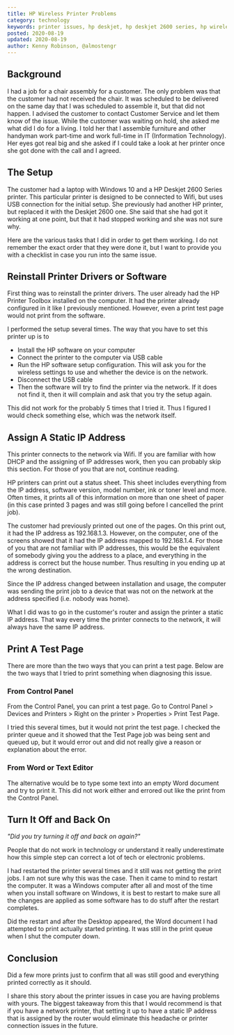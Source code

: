 ```yaml
---
title: HP Wireless Printer Problems
category: technology
keywords: printer issues, hp deskjet, hp deskjet 2600 series, hp wireless problems
posted: 2020-08-19
updated: 2020-08-19
author: Kenny Robinson, @almostengr
---
```


## Background

I had a job for a chair assembly for a customer. The only problem was that the customer had not
received the chair. It was scheduled to be delivered on the same day that I was scheduled to assemble
it, but that did not happen. I advised the customer to contact Customer Service and let them know of the
issue. While the customer was waiting on hold, she asked me what did I do for a living. I told her that
I assemble furniture and other handyman work part-time and work full-time in
IT (Information Technology). Her eyes got real big and she asked if I could take a look at her printer
once she got done with the call and I agreed.

## The Setup

The customer had a laptop with Windows 10 and a HP Deskjet 2600 Series printer. This particular printer is 
designed to be connected to Wifi, but uses USB connection for the initial setup. 
She previously had another HP printer, but replaced it with
the Deskjet 2600 one. She said that she had got it working at one point, but that it had stopped working 
and she was not sure why. 

Here are the various tasks that I did in order to get them working. I do not remember the exact order 
that they were done it, but I want to provide you with a checklist in case you run into the same issue.

## Reinstall Printer Drivers or Software

First thing was to reinstall the printer drivers. The user already had the HP Printer Toolbox installed on 
the computer. It had the printer already configured in it like I previously mentioned. However, even a print
test page would not print from the software.

I performed the setup several times. The way that you have to set this printer up is to

* Install the HP software on your computer
* Connect the printer to the computer via USB cable
* Run the HP software setup configuration. This will ask you for the wireless settings to use and whether
the device is on the network.
* Disconnect the USB cable
* Then the software will try to find the printer via the network. If it does not find it, then it will 
complain and ask that you try the setup again.

This did not work for the probably 5 times that I tried it. Thus I figured I would check something else, 
which was the network itself. 

## Assign A Static IP Address

This printer connects to the network via Wifi. If you are familiar with how DHCP and the assigning of IP 
addresses work, then you can probably skip this section. For those of you that are not, continue reading. 

HP printers can print out a status sheet. This sheet includes everything from the IP address, software
version, model number, ink or toner level and more. Often times, it prints all of this information on more 
than one sheet of paper (in this case printed 3 pages and was still going before I cancelled the print job).

The customer had previously printed out one of the pages. On this print out, it had the IP address as 
192.168.1.3. However, on the computer, one of the screens showed that it had the IP address mapped to 
192.168.1.4. For those of you that are not familiar with IP addresses, this would be the equivalent of 
somebody giving you the address to a place, and everything in the address is correct but the house number.
Thus resulting in you ending up at the wrong destination.

Since the IP address changed between installation and usage, the computer was sending the print job to a 
device that was not on the network at the address specified (i.e. nobody was home).

What I did was to go in the customer's router and assign the printer a static IP address. That way every
time the printer connects to the network, it will always have the same IP address. 

## Print A Test Page

There are more than the two ways that you can print a test page. Below are the 
two ways that I tried to print something when diagnosing this issue.

### From Control Panel

From the Control Panel, you can print a test page. Go to Control Panel > Devices and Printers > 
Right on the printer > Properties > Print Test Page. 

I tried this several times, but it would not print the test page. I checked the printer queue and it showed
that the Test Page job was being sent and queued up, but it would error out and did not really give 
a reason or explanation about the error.

### From Word or Text Editor

The alternative would be to type some text into an empty Word document and try to print it. This did not work
either and errored out like the print from the Control Panel.

## Turn It Off and Back On

*"Did you try turning it off and back on again?"*

People that do not work in technology or understand it really underestimate how this simple step 
can correct a lot of tech or electronic problems.

I had restarted the printer several times and it still was not getting the print jobs. I am not sure why this
was the case. Then it came to mind to restart the computer. It was a Windows computer after all and 
most of the time when you install software on Windows, it is best to restart to make sure all the changes 
are applied as some software has to do stuff after the restart completes. 

Did the restart and after the Desktop appeared, the Word document I had attempted to print actually started 
printing. It was still in the print queue when I shut the computer down.

## Conclusion

Did a few more prints just to confirm that all was still good and everything printed correctly as it should. 

I share this story about the printer issues in case you are having problems with yours. The biggest takeaway
from this that I would recommend is that if you have a network printer, that setting it up to have a 
static IP address that is assigned by the router would eliminate this headache or printer connection 
issues in the future.
